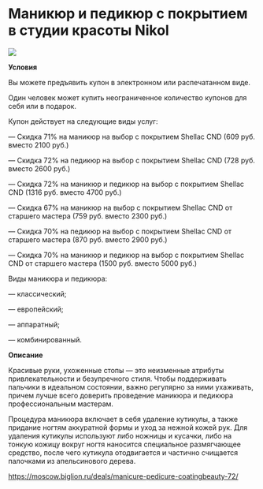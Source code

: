 # Маникюр и педикюр с покрытием в студии красоты Nikol
![](https://st.biglion.ru/c/w/672/h/378/cfs15/deal_offer/97/c1/97c1779f9a968720143d2bc00fc1437d.jpg)

**Условия**

Вы можете предъявить купон в электронном или распечатанном виде.

Один человек может купить неограниченное количество купонов для себя или в подарок.

Купон действует на следующие виды услуг:

— Скидка 71% на маникюр на выбор с покрытием Shellac CND (609 руб. вместо 2100 руб.)

— Скидка 72% на педикюр на выбор с покрытием Shellac CND (728 руб. вместо 2600 руб.)

— Скидка 72% на маникюр и педикюр на выбор с покрытием Shellac CND (1316 руб. вместо 4700 руб.)

— Скидка 67% на маникюр на выбор с покрытием Shellac CND от старшего мастера (759 руб. вместо 2300 руб.)

— Скидка 70% на педикюр на выбор с покрытием Shellac CND от старшего мастера (870 руб. вместо 2900 руб.)

— Скидка 70% на маникюр и педикюр на выбор с покрытием Shellac CND от старшего мастера (1500 руб. вместо 5000 руб.)

Виды маникюра и педикюра:

— классический;

— европейский;

— аппаратный;

— комбинированный.

**Описание**

Красивые руки, ухоженные стопы — это неизменные атрибуты привлекательности и безупречного стиля. Чтобы поддерживать пальчики в идеальном состоянии, важно регулярно за ними ухаживать, причем лучше всего доверить проведение маникюра и педикюра профессиональным мастерам.

Процедура маникюра включает в себя удаление кутикулы, а также придание ногтям аккуратной формы и уход за нежной кожей рук. Для удаления кутикулы используют либо ножницы и кусачки, либо на тонкую кожицу вокруг ногтя наносится специальное размягчающее средство, после чего кутикула отодвигается и частично счищается палочками из апельсинового дерева. 

https://moscow.biglion.ru/deals/manicure-pedicure-coatingbeauty-72/
